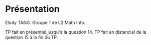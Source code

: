 # Présentation

Elody TANG.
Groupe 1 de L2 Math Info.

TP fait en présentiel jusqu'à la question 14.
TP fait en distanciel de la question 15 à la fin du TP.


